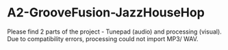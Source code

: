 # A2-GrooveFusion-JazzHouseHop
Please find 2 parts of the project - Tunepad (audio) and processing (visual). Due to compatibility errors, processing could not import MP3/ WAV.
